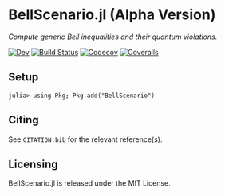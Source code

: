 # BellScenario.jl (Alpha Version)

*Compute generic Bell inequalities and their quantum violations.*

[![Dev](https://img.shields.io/badge/docs-latest-blue.svg)](https://ChitambarLab.github.io/BellScenario.jl/dev)
[![Build Status](https://travis-ci.com/ChitambarLab/BellScenario.jl.svg?branch=master)](https://travis-ci.com/ChitambarLab/BellScenario.jl)
[![Codecov](https://codecov.io/gh/ChitambarLab/BellScenario.jl/branch/master/graph/badge.svg)](https://codecov.io/gh/ChitambarLab/BellScenario.jl)
[![Coveralls](https://coveralls.io/repos/github/ChitambarLab/BellScenario.jl/badge.svg?branch=master)](https://coveralls.io/github/ChitambarLab/BellScenario.jl?branch=master)

## Setup

```
julia> using Pkg; Pkg.add("BellScenario")
```

## Citing

See `CITATION.bib` for the relevant reference(s).

## Licensing

BellScenario.jl is released under the MIT License.
